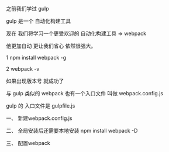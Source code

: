 之前我们学过 gulp

gulp 是一个 自动化构建工具

现在 我们将学习一个更受欢迎的 自动化构建工具 => webpack

他更加自动 更让我们省心 依然很强大。

1 npm install webpack -g

2 webpack -v

如果出现版本号 就成功了



与 gulp 类似的 webpack 也有一个入口文件 叫做 webpack.config.js

gulp 的 入口文件是 gulpfile.js


一、 新建webpack.config.js

二、 全局安装后还需要本地安装 npm install webpack -D

三、 配置webpack

